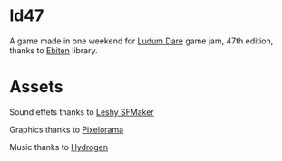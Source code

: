 # ld47
A game made in one weekend for [Ludum Dare](https://ldjam.com/) game jam, 47th edition, thanks to [Ebiten](https://ebiten.org/) library.

# Assets
Sound effets thanks to [Leshy SFMaker](https://www.leshylabs.com/apps/sfMaker/)

Graphics thanks to [Pixelorama](https://orama-interactive.itch.io/pixelorama)

Music thanks to [Hydrogen](http://hydrogen-music.org/)
